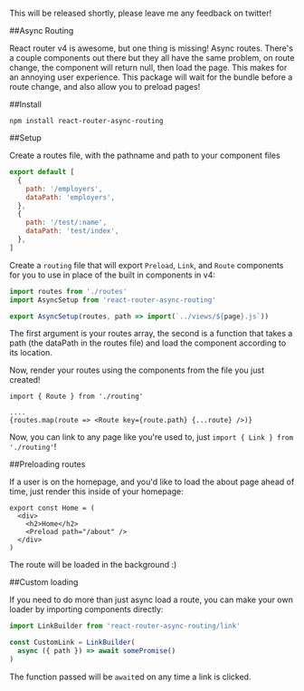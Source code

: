 This will be released shortly, please leave me any feedback on twitter!

##Async Routing

React router v4 is awesome, but one thing is missing! Async routes. There's a couple components out there but they all have the same problem, on route change, the component will return null, then load the page. This makes for an annoying user experience. This package will wait for the bundle before a route change, and also allow you to preload pages!

##Install

```
npm install react-router-async-routing
```

##Setup

Create a routes file, with the pathname and path to your component files

```js
export default [
  {
    path: '/employers',
    dataPath: 'employers',
  },
  {
    path: '/test/:name',
    dataPath: 'test/index',
  },
]
```

Create a `routing` file that will export `Preload`, `Link`, and `Route` components for you to use in place of the built in components in v4:

```js
import routes from './routes'
import AsyncSetup from 'react-router-async-routing'

export AsyncSetup(routes, path => import(`../views/${page}.js`))

```

The first argument is your routes array, the second is a function that takes a path (the dataPath in the routes file) and load the component according to its location.

Now, render your routes using the components from the file you just created!

```
import { Route } from './routing'

....
{routes.map(route => <Route key={route.path} {...route} />)}

```

Now, you can link to any page like you're used to, just `import { Link } from './routing'`!

##Preloading routes

If a user is on the homepage, and you'd like to load the about page ahead of time, just render this inside of your homepage:

```
export const Home = (
  <div>
    <h2>Home</h2>
    <Preload path="/about" />
  </div>  
)
```

The route will be loaded in the background :)


##Custom loading

If you need to do more than just async load a route, you can make your own loader by importing components directly:

```js
import LinkBuilder from 'react-router-async-routing/link'

const CustomLink = LinkBuilder(
  async ({ path }) => await somePromise()
)

```

The function passed will be `await`ed on any time a link is clicked.
